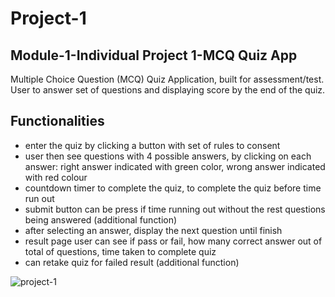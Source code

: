 # Project-1

## Module-1-Individual Project 1-MCQ Quiz App

Multiple Choice Question (MCQ) Quiz Application, built for assessment/test. User to answer set of questions and displaying score by the end of the quiz.

## Functionalities
- enter the quiz by clicking a button with set of rules to consent 
- user then see questions with 4 possible answers, by clicking on each answer: right answer indicated with green color, wrong answer indicated with red colour
- countdown timer to complete the quiz, to complete the quiz before time run out
- submit button can be press if time running out without the rest questions being answered (additional function)
- after selecting an answer, display the next question until finish
- result page user can see if pass or fail, how many correct answer out of total of questions, time taken to complete quiz
- can retake quiz for failed result (additional function)

![project-1](https://user-images.githubusercontent.com/94664124/146838625-ebfc716b-8cd4-4f9f-bc37-d1b530691360.PNG)
